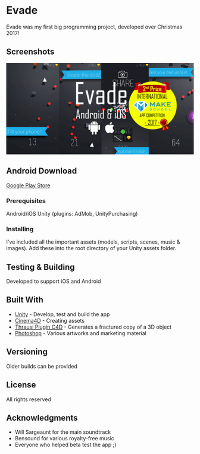 # Evade

Evade was my first big programming project, developed over Christmas 2017!

## Screenshots

![Feature](/Screenshots/featuregraphic_google.png?raw=true "Feature Graphic")

## Android Download

[Google Play Store](https://play.google.com/store/apps/details?id=adriano.evade.uk)


### Prerequisites

Android/iOS
Unity (plugins: AdMob, UnityPurchasing)

### Installing

I've included all the important assets (models, scripts, scenes, music & images). Add these into the root directory of your Unity assets folder.

## Testing & Building

Developed to support iOS and Android

## Built With

* [Unity](https://unity3d.com/) - Develop, test and build the app
* [Cinema4D](https://www.maxon.net/en/products/cinema-4d/overview/) - Creating assets
* [Thrausi Plugin C4D](https://nitro4d.com/product/thrausi/) - Generates a fractured copy of a 3D object
* [Photoshop](https://www.photoshop.com/) - Various artworks and marketing material

## Versioning

Older builds can be provided

## License

All rights reserved

## Acknowledgments

* Will Sargeaunt for the main soundtrack
* Bensound for various royalty-free music
* Everyone who helped beta test the app ;)
